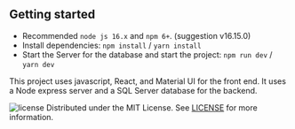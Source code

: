 ## Getting started
- Recommended `node js 16.x` and `npm 6+`. (suggestion v16.15.0)
- Install dependencies: `npm install` / `yarn install`
- Start the Server for the database and start the project: `npm run dev` / `yarn dev`

This project uses javascript, React, and Material UI for the front end.
It uses a Node express server and a SQL Server database for the backend.

![license](https://img.shields.io/badge/license-MIT-blue.svg)
Distributed under the MIT License. See [LICENSE](https://github.com/minimal-ui-kit/minimal.free/blob/main/LICENSE.md) for more information.